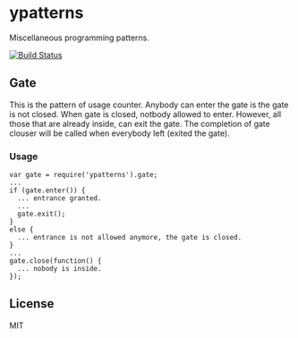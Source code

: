 # ypatterns

Miscellaneous programming patterns.

[![Build Status](https://secure.travis-ci.org/anodejs/node-ypatterns.png)](http://travis-ci.org/anodejs/node-ypatterns)

## Gate
This is the pattern of usage counter.
Anybody can enter the gate is the gate is not closed.
When gate is closed, notbody allowed to enter. However, all those that are already inside, can exit the gate.
The completion of gate clouser will be called when everybody left (exited the gate).

### Usage

```
var gate = require('ypatterns').gate;
...
if (gate.enter()) {
  ... entrance granted.
  ...
  gate.exit();
}
else {
  ... entrance is not allowed anymore, the gate is closed.
}
...
gate.close(function() {
  ... nobody is inside.
});
```

## License

MIT
